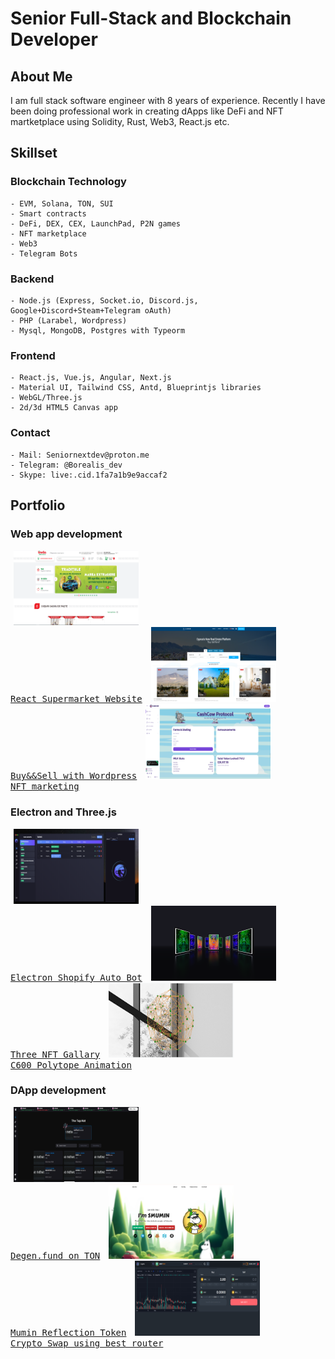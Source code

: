 # Senior Full-Stack and Blockchain Developer


## About Me
I am full stack software engineer with 8 years of experience. Recently I have been doing professional work in creating dApps like DeFi and NFT martketplace using Solidity, Rust, Web3, React.js etc.
<br>

## Skillset
### Blockchain Technology
```
- EVM, Solana, TON, SUI
- Smart contracts
- DeFi, DEX, CEX, LaunchPad, P2N games
- NFT marketplace
- Web3
- Telegram Bots
```
### Backend 
```
- Node.js (Express, Socket.io, Discord.js, Google+Discord+Steam+Telegram oAuth)
- PHP (Larabel, Wordpress)
- Mysql, MongoDB, Postgres with Typeorm
```
### Frontend
```
- React.js, Vue.js, Angular, Next.js
- Material UI, Tailwind CSS, Antd, Blueprintjs libraries
- WebGL/Three.js
- 2d/3d HTML5 Canvas app
```
### Contact
```
- Mail: Seniornextdev@proton.me
- Telegram: @Borealis_dev
- Skype: live:.cid.1fa7a1b9e9accaf2
```
## Portfolio

### Web app development
<a target="_blank" style="margin:5px" href="https://linella.md/ro" ><kbd><img height="120" width="200" src="https://github.com/gitrexdev/gitrexdev/blob/main/assets/supermarket.PNG?raw=true" ><br/>React Supermarket Website</kbd></a>
<a target="_blank" style="margin:5px" href="https://adaevler.com/" ><kbd><img height="120" width="200" src="https://github.com/gitrexdev/gitrexdev/blob/main/assets/wordpress.png?raw=true" ><br/>Buy&&Sell with Wordpress</kbd></a>
<a target="_blank" style="margin:5px" href="https://app.cashcowprotocol.com/" ><kbd><img height="120" width="200" src="https://github.com/gitrexdev/gitrexdev/blob/main/assets/cashcow.PNG?raw=true" ><br/>NFT marketing</kbd></a>


### Electron and Three.js
<a target="_blank" style="margin:5px" href="https://github.com/mastre-io/mastre-releases/releases/download/1.0.32/Mastre.Setup.1.0.32.exe" ><kbd><img height="120" width="200" src="https://github.com/gitrexdev/gitrexdev/blob/main/assets/electron.png?raw=true" ><br/>Electron Shopify Auto Bot</kbd></a>
<a target="_blank" style="margin:5px" href="https://three-gallary.vercel.app/" ><kbd><img height="120" width="200" src="https://github.com/gitrexdev/gitrexdev/blob/main/assets/three_gallary.png?raw=true" ><br/>Three NFT Gallary</kbd></a>
<a target="_blank" style="margin:5px" href="https://jsgrowin-portfolio.herokuapp.com/samples/polytope/index.html" ><kbd><img height="120" width="200" src="https://github.com/gitrexdev/gitrexdev/blob/main/assets/polytope.png?raw=true" ><br/>C600 Polytope Animation</kbd></a>

### DApp development
<a target="_blank" style="margin:5px" href="https://degen-fund-ton.vercel.app" ><kbd><img height="120" width="200" src="https://github.com/Aurora3014/Aurora3014/blob/main/degen-ton-fund.PNG?raw=true" ><br/>Degen.fund on TON</kbd></a>
<a target="_blank" style="margin:5px" href="https://mumin.site" ><kbd><img height="120" width="200" src="https://github.com/Aurora3014/Aurora3014/blob/main/mumin.PNG?raw=true" ><br/>Mumin Reflection Token</kbd></a>
<a target="_blank" style="margin:5px" href="https://crypto-change.herokuapp.com/" ><kbd><img height="120" width="200" src="https://github.com/gitrexdev/gitrexdev/blob/main/assets/crypto.png?raw=true" ><br/>Crypto Swap using best router</kbd></a>


<br>
<br>
<br>
